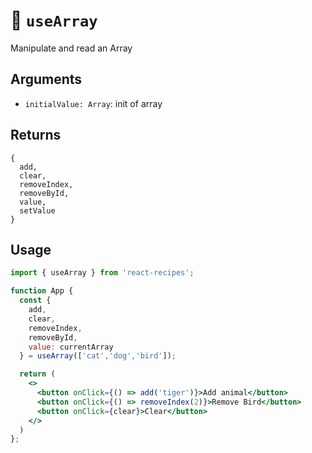 # 🥟 `useArray`

Manipulate and read an Array

## Arguments

- `initialValue: Array`: init of array

## Returns

```
{
  add,
  clear,
  removeIndex,
  removeById,
  value,
  setValue
}
```

## Usage

```jsx
import { useArray } from 'react-recipes';

function App {
  const {
    add,
    clear,
    removeIndex,
    removeById,
    value: currentArray
  } = useArray(['cat','dog','bird']);

  return (
    <>
      <button onClick={() => add('tiger')}>Add animal</button>
      <button onClick={() => removeIndex(2)}>Remove Bird</button>
      <button onClick={clear}>Clear</button>
    </>
  )
};
```
